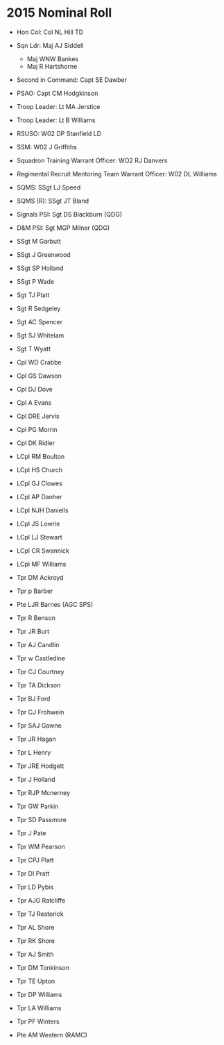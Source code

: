 # 2015 Nominal Roll

* Hon Col: Col NL Hill TD
* Sqn Ldr: Maj AJ Siddell
  * Maj WNW Bankes
  * Maj R Hartshorne
* Second in Command: Capt SE Dawber
* PSAO: Capt CM Hodgkinson
* Troop Leader: Lt MA Jerstice
* Troop Leader: Lt B Williams
* RSUSO: W02 DP Stanfield LD
* SSM: W02 J Griffiths
* Squadron Training Warrant Officer: WO2 RJ Danvers
* Regimental Recruit Mentoring Team Warrant Officer: W02 DL Williams
* SQMS: SSgt LJ Speed
* SQMS (R): SSgt JT Bland
* Signals PSI: Sgt DS Blackburn (QDG)
* D&M PSI: Sgt MGP Milner (QDG)

* SSgt M Garbutt
* SSgt J Greenwood
* SSgt SP Holland
* SSgt P Wade
* Sgt TJ Platt
* Sgt R Sedgeley
* Sgt AC Spencer
* Sgt SJ Whitelam
* Sgt T Wyatt
* Cpl WD Crabbe
* Cpl GS Dawson
* Cpl DJ Dove
* Cpl A Evans
* Cpl DRE Jervis
* Cpl PG Morrin
* Cpl DK Ridler
* LCpl RM Boulton
* LCpl HS Church
* LCpl GJ Clowes
* LCpl AP Danher
* LCpl NJH Daniells
* LCpl JS Lowrie
* LCpl LJ Stewart
* LCpl CR Swannick
* LCpl MF Williams
* Tpr DM Ackroyd
* Tpr p Barber
* Pte LJR Barnes (AGC SPS)
* Tpr R Benson
* Tpr JR Burt
* Tpr AJ Candlin
* Tpr w Castledine
* Tpr CJ Courtney
* Tpr TA Dickson
* Tpr BJ Ford
* Tpr CJ Frohwein
* Tpr SAJ Gawne
* Tpr JR Hagan
* Tpr L Henry
* Tpr JRE Hodgett
* Tpr J Holland
* Tpr RJP Mcnerney
* Tpr GW Parkin
* Tpr SD Passmore
* Tpr J Pate
* Tpr WM Pearson
* Tpr CPJ Platt
* Tpr DI Pratt
* Tpr LD Pybis
* Tpr AJG Ratcliffe
* Tpr TJ Restorick
* Tpr AL Shore
* Tpr RK Shore
* Tpr AJ Smith
* Tpr DM Tonkinson
* Tpr TE Upton
* Tpr DP Williams
* Tpr LA Williams
* Tpr PF Winters
* Pte AM Western (RAMC)

